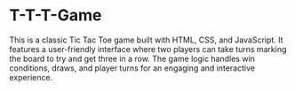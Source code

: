# T-T-T-Game
This is a classic Tic Tac Toe game built with HTML, CSS, and JavaScript. It features a user-friendly interface where two players can take turns marking the board to try and get three in a row.  The game logic handles win conditions, draws, and player turns for an engaging and interactive experience.
